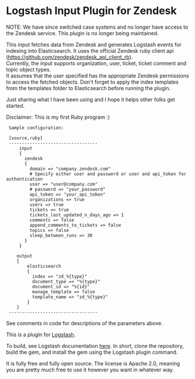 # Logstash Input Plugin for Zendesk


NOTE: We have since switched case systems and no longer have access to the Zendesk service.  This plugin is no longer being maintained.

This input fetches data from Zendesk and generates Logstash events for indexing into Elasticsearch.
It uses the official Zendesk ruby client api (https://github.com/zendesk/zendesk_api_client_rb).  
Currently, the input supports organization, user, ticket, ticket comment and topic object types.  
It assumes that the user specified has the appropriate Zendesk permissions to access the fetched objects.
Don't forget to apply the index templates from the templates folder to Elasticsearch before running the plugin.

Just sharing what I have been using and I hope it helps other folks get started.

Disclaimer:  This is my first Ruby program :)

```
 Sample configuration:

 [source,ruby]
 ----------------------------------
     input 
     { 
       zendesk
       {
         domain => "company.zendesk.com"
         # Specify either user and password or user and api_token for authentication
         user => "user@company.com"
         # password => "your_password"
         api_token => "your_api_token"
         organizations => true
         users => true
         tickets => true
         tickets_last_updated_n_days_ago => 1
         comments => false
         append_comments_to_tickets => false
         topics => false
         sleep_between_runs => 30
       }
     }

    output 
    {
    	elasticsearch
        {
          index => "zd_%{type}"
          document_type => "%{type}"
          document_id => "%{id}"
          manage_template => false
          template_name => "zd_%{type}"
        }
    }
 ----------------------------------
```

See comments in code for descriptions of the parameters above.

This is a plugin for [Logstash](https://github.com/elastic/logstash).

To build, see Logstash documentation [here](https://www.elastic.co/guide/en/logstash/current/_how_to_write_a_logstash_input_plugin.html#_build).  In short, clone the repository, build the gem, and install the gem using the Logstash plugin command.

It is fully free and fully open source. The license is Apache 2.0, meaning you are pretty much free to use it however you want in whatever way.


